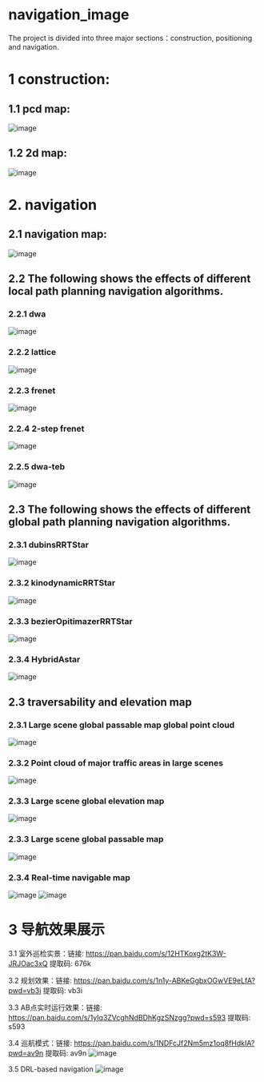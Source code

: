# navigation_image

The project is divided into three major sections：construction, positioning and navigation.

# 1 construction:

## 1.1 pcd map:
![image](https://github.com/ybw-yang/navigation_image/blob/main/pcd_map.png)
## 1.2 2d map:
![image](https://github.com/ybw-yang/navigation_image/blob/main/raw_map.png)

# 2. navigation
## 2.1 navigation map:
![image](https://github.com/ybw-yang/navigation_image/blob/main/navigation_map.png)

## 2.2 The following shows the effects of different local path planning navigation algorithms.
### 2.2.1 dwa
![image](https://github.com/ybw-yang/navigation_image/blob/main/navigation_algorithm_image/dwa.png)

### 2.2.2 lattice
![image](https://github.com/ybw-yang/navigation_image/blob/main/navigation_algorithm_image/lattice.png)

### 2.2.3 frenet
![image](https://github.com/ybw-yang/navigation_image/blob/main/navigation_algorithm_image/frenet.png)

### 2.2.4 2-step frenet
![image](https://github.com/ybw-yang/navigation_image/blob/main/navigation_algorithm_image/2step_frenet.png)

### 2.2.5 dwa-teb
![image](https://github.com/ybw-yang/navigation_image/blob/main/navigation_algorithm_image/dwa-teb.png)

## 2.3 The following shows the effects of different global path planning navigation algorithms.

### 2.3.1 dubinsRRTStar
![image](https://github.com/ybw-yang/navigation_image/blob/main/navigation_algorithm_image/dubinsRRTStar.png)

### 2.3.2 kinodynamicRRTStar
![image](https://github.com/ybw-yang/navigation_image/blob/main/navigation_algorithm_image/kinodynamicRRTStar.png)

### 2.3.3 bezierOpitimazerRRTStar
![image](https://github.com/ybw-yang/navigation_image/blob/main/navigation_algorithm_image/bezierOpitimazerRRTstar.png)

### 2.3.4 HybridAstar
![image](https://github.com/ybw-yang/navigation_image/blob/main/navigation_algorithm_image/HybridAstar.png)

## 2.3 traversability and elevation map
### 2.3.1 Large scene global passable map global point cloud
![image](https://github.com/ybw-yang/navigation_image/blob/main/traversability_and_elevation_map/大场景全局可通行地图全局点云.png)

### 2.3.2 Point cloud of major traffic areas in large scenes
![image](https://github.com/ybw-yang/navigation_image/blob/main/traversability_and_elevation_map/大场景主要通行区域点云.png)

### 2.3.3 Large scene global elevation map
![image](https://github.com/ybw-yang/navigation_image/blob/main/traversability_and_elevation_map/大场景全局高程图.png)

### 2.3.3 Large scene global passable map
![image](https://github.com/ybw-yang/navigation_image/blob/main/traversability_and_elevation_map/大场景全局可通行地图.png)

### 2.3.4 Real-time navigable map
![image](https://github.com/ybw-yang/navigation_image/blob/main/traversability_and_elevation_map/实时机体可通行地图.png)
![image](https://github.com/ybw-yang/navigation_image/blob/main/traversability_and_elevation_map/实时足端可通行地图.png)

# 3 导航效果展示
3.1 室外巡检实景：链接: https://pan.baidu.com/s/12HTKoxg2tK3W-JRJOac3xQ 提取码: 676k

3.2 规划效果：链接: https://pan.baidu.com/s/1n1y-ABKeGgbxOGwVE9eLfA?pwd=vb3i 提取码: vb3i

3.3 AB点实时运行效果：链接: https://pan.baidu.com/s/1yIq3ZVcghNdBDhKgzSNzgg?pwd=s593 提取码: s593

3.4 巡航模式：链接: https://pan.baidu.com/s/1NDFcJf2Nm5mz1oq8fHdkIA?pwd=av9n 提取码: av9n
![image](https://github.com/ybw-yang/navigation_image/blob/main/航点模式行为树.png)

3.5 DRL-based navigation
![image](https://github.com/ybw-yang/navigation_image/blob/main/DRL_based_navigation.gif)

